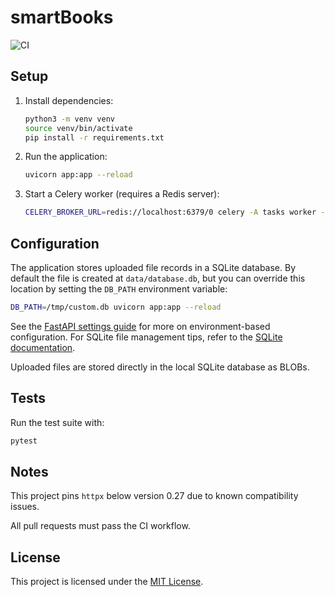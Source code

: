 # smartBooks
![CI](https://github.com/trevmanthony/smartBooks/actions/workflows/ci.yml/badge.svg)


## Setup
1. Install dependencies:
   ```bash
   python3 -m venv venv
   source venv/bin/activate
   pip install -r requirements.txt
   ```
2. Run the application:
   ```bash
   uvicorn app:app --reload
   ```
3. Start a Celery worker (requires a Redis server):
   ```bash
   CELERY_BROKER_URL=redis://localhost:6379/0 celery -A tasks worker --loglevel=info
   ```


## Configuration
The application stores uploaded file records in a SQLite database. By default
the file is created at `data/database.db`, but you can override this location
by setting the `DB_PATH` environment variable:

```bash
DB_PATH=/tmp/custom.db uvicorn app:app --reload
```

See the [FastAPI settings guide](https://fastapi.tiangolo.com/advanced/settings/#environment-variables)
for more on environment-based configuration. For SQLite file management tips,
refer to the [SQLite documentation](https://sqlite.org/whentouse.html).

Uploaded files are stored directly in the local SQLite database as BLOBs.


## Tests
Run the test suite with:
```bash
pytest
```

## Notes
This project pins `httpx` below version 0.27 due to known compatibility issues.


All pull requests must pass the CI workflow.

## License
This project is licensed under the [MIT License](./LICENSE).

